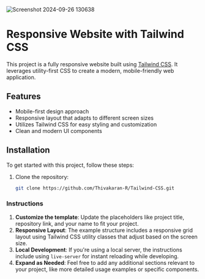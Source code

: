 ![Screenshot 2024-09-26 130638](https://github.com/user-attachments/assets/cee0bcfd-9ab1-4466-8366-3885f7f35f2f)
# Responsive Website with Tailwind CSS

This project is a fully responsive website built using [Tailwind CSS](https://tailwindcss.com/). It leverages utility-first CSS to create a modern, mobile-friendly web application.



## Features
- Mobile-first design approach
- Responsive layout that adapts to different screen sizes
- Utilizes Tailwind CSS for easy styling and customization
- Clean and modern UI components

## Installation

To get started with this project, follow these steps:

1. Clone the repository:
   ```bash
   git clone https://github.com/Thivakaran-R/Tailwind-CSS.git

### Instructions

1. **Customize the template**: Update the placeholders like project title, repository link, and your name to fit your project.
2. **Responsive Layout**: The example structure includes a responsive grid layout using Tailwind CSS utility classes that adjust based on the screen size.
3. **Local Development**: If you're using a local server, the instructions include using `live-server` for instant reloading while developing.
4. **Expand as Needed**: Feel free to add any additional sections relevant to your project, like more detailed usage examples or specific components.


